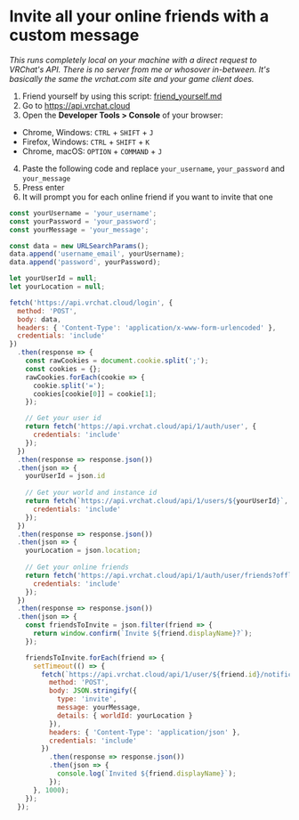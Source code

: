 # Invite all your online friends with a custom message

_This runs completely local on your machine with a direct request to VRChat's API. There is no server from me or whosover in-between. It's basically the same the vrchat.com site and your game client does._

1. Friend yourself by using this script: [friend_yourself.md](./friend_yourself.md)
2. Go to https://api.vrchat.cloud
3. Open the **Developer Tools > Console** of your browser:
  * Chrome, Windows: `CTRL` + `SHIFT` + `J`
  * Firefox, Windows: `CTRL` + `SHIFT` + `K`
  * Chrome, macOS: `OPTION` + `COMMAND` + `J`
4. Paste the following code and replace `your_username`, `your_password` and `your_message`
5. Press enter
6. It will prompt you for each online friend if you want to invite that one

```javascript
const yourUsername = 'your_username';
const yourPassword = 'your_password';
const yourMessage = 'your_message';

const data = new URLSearchParams();
data.append('username_email', yourUsername);
data.append('password', yourPassword);

let yourUserId = null;
let yourLocation = null;

fetch('https://api.vrchat.cloud/login', {
  method: 'POST',
  body: data,
  headers: { 'Content-Type': 'application/x-www-form-urlencoded' },
  credentials: 'include'
})
  .then(response => {
    const rawCookies = document.cookie.split(';');
    const cookies = {};
    rawCookies.forEach(cookie => {
      cookie.split('=');
      cookies[cookie[0]] = cookie[1];
    });

    // Get your user id
    return fetch('https://api.vrchat.cloud/api/1/auth/user', {
      credentials: 'include'
    });
  })
  .then(response => response.json())
  .then(json => {
    yourUserId = json.id
    
    // Get your world and instance id
    return fetch(`https://api.vrchat.cloud/api/1/users/${yourUserId}`, {
      credentials: 'include'
    });
  })
  .then(response => response.json())
  .then(json => {
    yourLocation = json.location;
    
    // Get your online friends
    return fetch('https://api.vrchat.cloud/api/1/auth/user/friends?offline=false&n=100&offset=0', {
      credentials: 'include'
    });
  })
  .then(response => response.json())
  .then(json => {
    const friendsToInvite = json.filter(friend => {
      return window.confirm(`Invite ${friend.displayName}?`);
    });

    friendsToInvite.forEach(friend => {
      setTimeout(() => {
        fetch(`https://api.vrchat.cloud/api/1/user/${friend.id}/notification`, {
          method: 'POST',
          body: JSON.stringify({
            type: 'invite',
            message: yourMessage,
            details: { worldId: yourLocation }
          }),
          headers: { 'Content-Type': 'application/json' },
          credentials: 'include'
        })
          .then(response => response.json())
          .then(json => {
            console.log(`Invited ${friend.displayName}`);
          });
      }, 1000);
    });
  });
```
